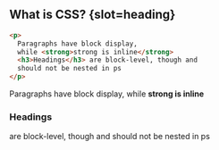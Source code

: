 ## What is CSS? {slot=heading}

```html
<p>
  Paragraphs have block display,
  while <strong>strong is inline</strong>
  <h3>Headings</h3> are block-level, though and
  should not be nested in ps
</p>
```
<p>
  Paragraphs have block display,
  while <strong>strong is inline</strong>
  <h3>Headings</h3> are block-level, though and
  should not be nested in ps
</p>

